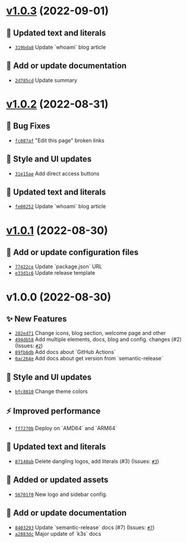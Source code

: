 # [v1.0.3](https://github.com/size-up/docs/compare/v1.0.2...v1.0.3) (2022-09-01)

## 💬 Updated text and literals
- [`319bda8`](https://github.com/size-up/docs/commit/319bda8)  Update &#x60;whoami&#x60; blog article 

## 📝 Add or update documentation
- [`2d785cd`](https://github.com/size-up/docs/commit/2d785cd)  Update summary

# [v1.0.2](https://github.com/size-up/docs/compare/v1.0.1...v1.0.2) (2022-08-31)

## 🐛 Bug Fixes
- [`fc087af`](https://github.com/size-up/docs/commit/fc087af)  &quot;Edit this page&quot; broken links 

## 💄 Style and UI updates
- [`31e15ae`](https://github.com/size-up/docs/commit/31e15ae)  Add direct access buttons 

## 💬 Updated text and literals
- [`fe00252`](https://github.com/size-up/docs/commit/fe00252)  Update &#x60;whoami&#x60; blog article

# [v1.0.1](https://github.com/size-up/docs/compare/v1.0.0...v1.0.1) (2022-08-30)

## 🔧 Add or update configuration files
- [`77422ce`](https://github.com/size-up/docs/commit/77422ce)  Update &#x60;package.json&#x60; URL 
- [`e33d1c6`](https://github.com/size-up/docs/commit/e33d1c6)  Update release template

# v1.0.0 (2022-08-30)

## ✨ New Features
- [`282ed71`](https://github.com/size-up/docs/commit/282ed71)  Change icons, blog section, welcome page and other 
- [`494db58`](https://github.com/size-up/docs/commit/494db58)  Add multiple elements, docs, blog and config. changes (#2) (Issues: [`#2`](https://github.com/size-up/docs/issues/2))
- [`89fb6db`](https://github.com/size-up/docs/commit/89fb6db)  Add docs about &#x60;GitHub Actions&#x60; 
- [`0ac264e`](https://github.com/size-up/docs/commit/0ac264e)  Add docs about get version from &#x60;semantic-release&#x60; 

## 💄 Style and UI updates
- [`bfc8810`](https://github.com/size-up/docs/commit/bfc8810)  Change theme colors 

## ⚡ Improved performance
- [`ff7270b`](https://github.com/size-up/docs/commit/ff7270b)  Deploy on &#x60;AMD64&#x60; and &#x60;ARM64&#x60; 

## 💬 Updated text and literals
- [`87140ab`](https://github.com/size-up/docs/commit/87140ab)  Delete dangling logos, add literals (#3) (Issues: [`#3`](https://github.com/size-up/docs/issues/3))

## 🍱 Added or updated assets
- [`56701f0`](https://github.com/size-up/docs/commit/56701f0)  New logo and sidebar config. 

## 📝 Add or update documentation
- [`8403293`](https://github.com/size-up/docs/commit/8403293)   Update &#x60;semantic-release&#x60; docs (#7) (Issues: [`#7`](https://github.com/size-up/docs/issues/7))
- [`a2883dc`](https://github.com/size-up/docs/commit/a2883dc)  Major update of &#x60;k3s&#x60; docs
